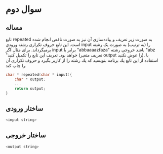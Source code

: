 # سوال دوم

## مساله

تابع repeated به صورت زیر تعریف و پیاده‌سازی آن نیز به صورت ناقص انجام شده است. این تابع حروف تكراری رشته ورودي input را (به ترتیب) به صورت یک رشته برمیگرداند. برای مثال اگر input برابر با "abbaaaazfaza" باشد خروجی رشته "abz "خواهد بود.
تعریف این تابع را تكمیل کنید (تعریف متغیر output را عوض نكنید). با استفاده از این تابع یك برنامه بنویسید که یك رشته را از کاربر
بگیرد و حروف تكراری آن را چاپ کند.

```c
char * repeated(char * input){
	char * output;
	...
	return output;
}
```

## ساختار ورودی

```sh
<input string>
```

## ساختار خروجی

```sh
<output string>
```
